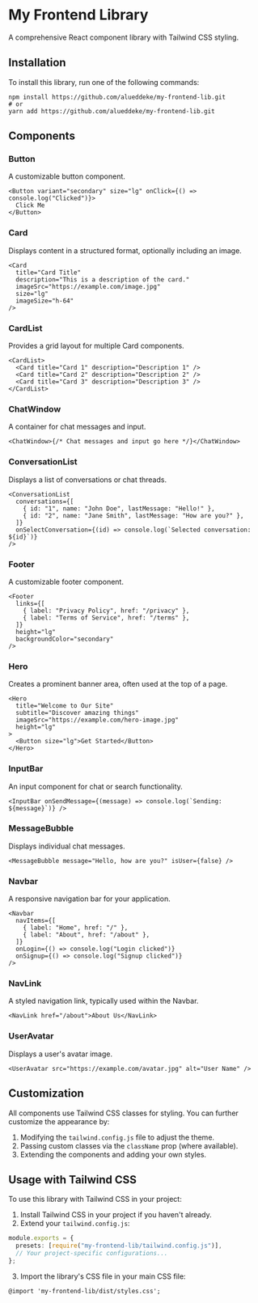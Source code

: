 # My Frontend Library

A comprehensive React component library with Tailwind CSS styling.

## Installation

To install this library, run one of the following commands:

```tsx
npm install https://github.com/alueddeke/my-frontend-lib.git
# or
yarn add https://github.com/alueddeke/my-frontend-lib.git
```

## Components

### Button

A customizable button component.

```tsx
<Button variant="secondary" size="lg" onClick={() => console.log("Clicked")}>
  Click Me
</Button>
```

### Card

Displays content in a structured format, optionally including an image.

```tsx
<Card
  title="Card Title"
  description="This is a description of the card."
  imageSrc="https://example.com/image.jpg"
  size="lg"
  imageSize="h-64"
/>
```

### CardList

Provides a grid layout for multiple Card components.

```tsx
<CardList>
  <Card title="Card 1" description="Description 1" />
  <Card title="Card 2" description="Description 2" />
  <Card title="Card 3" description="Description 3" />
</CardList>
```

### ChatWindow

A container for chat messages and input.

```tsx
<ChatWindow>{/* Chat messages and input go here */}</ChatWindow>
```

### ConversationList

Displays a list of conversations or chat threads.

```tsx
<ConversationList
  conversations={[
    { id: "1", name: "John Doe", lastMessage: "Hello!" },
    { id: "2", name: "Jane Smith", lastMessage: "How are you?" },
  ]}
  onSelectConversation={(id) => console.log(`Selected conversation: ${id}`)}
/>
```

### Footer

A customizable footer component.

```tsx
<Footer
  links={[
    { label: "Privacy Policy", href: "/privacy" },
    { label: "Terms of Service", href: "/terms" },
  ]}
  height="lg"
  backgroundColor="secondary"
/>
```

### Hero

Creates a prominent banner area, often used at the top of a page.

```tsx
<Hero
  title="Welcome to Our Site"
  subtitle="Discover amazing things"
  imageSrc="https://example.com/hero-image.jpg"
  height="lg"
>
  <Button size="lg">Get Started</Button>
</Hero>
```

### InputBar

An input component for chat or search functionality.

```tsx
<InputBar onSendMessage={(message) => console.log(`Sending: ${message}`)} />
```

### MessageBubble

Displays individual chat messages.

```tsx
<MessageBubble message="Hello, how are you?" isUser={false} />
```

### Navbar

A responsive navigation bar for your application.

```tsx
<Navbar
  navItems={[
    { label: "Home", href: "/" },
    { label: "About", href: "/about" },
  ]}
  onLogin={() => console.log("Login clicked")}
  onSignup={() => console.log("Signup clicked")}
/>
```

### NavLink

A styled navigation link, typically used within the Navbar.

```tsx
<NavLink href="/about">About Us</NavLink>
```

### UserAvatar

Displays a user's avatar image.

```tsx
<UserAvatar src="https://example.com/avatar.jpg" alt="User Name" />
```

## Customization

All components use Tailwind CSS classes for styling. You can further customize the appearance by:

1. Modifying the `tailwind.config.js` file to adjust the theme.
2. Passing custom classes via the `className` prop (where available).
3. Extending the components and adding your own styles.

## Usage with Tailwind CSS

To use this library with Tailwind CSS in your project:

1. Install Tailwind CSS in your project if you haven't already.
2. Extend your `tailwind.config.js`:

```ts
module.exports = {
  presets: [require("my-frontend-lib/tailwind.config.js")],
  // Your project-specific configurations...
};
```

3. Import the library's CSS file in your main CSS file:

```tsx
@import 'my-frontend-lib/dist/styles.css';
```
